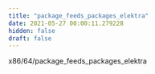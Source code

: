 ```yaml
---
title: "package_feeds_packages_elektra"
date: 2021-05-27 00:00:11.279228
hidden: false
draft: false
---
```


x86/64/package_feeds_packages_elektra

